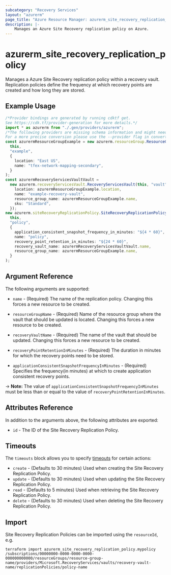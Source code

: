 ```yaml
---
subcategory: "Recovery Services"
layout: "azurerm"
page_title: "Azure Resource Manager: azurerm_site_recovery_replication_policy"
description: |-
    Manages an Azure Site Recovery replication policy on Azure.
---
```


# azurerm\_site\_recovery\_replication\_policy

Manages a Azure Site Recovery replication policy within a recovery vault. Replication policies define the frequency at which recovery points are created and how long they are stored.

## Example Usage

```typescript
/*Provider bindings are generated by running cdktf get.
See https://cdk.tf/provider-generation for more details.*/
import * as azurerm from "./.gen/providers/azurerm";
/*The following providers are missing schema information and might need manual adjustments to synthesize correctly: azurerm.
For a more precise conversion please use the --provider flag in convert.*/
const azurermResourceGroupExample = new azurerm.resourceGroup.ResourceGroup(
  this,
  "example",
  {
    location: "East US",
    name: "tfex-network-mapping-secondary",
  }
);
const azurermRecoveryServicesVaultVault =
  new azurerm.recoveryServicesVault.RecoveryServicesVault(this, "vault", {
    location: azurermResourceGroupExample.location,
    name: "example-recovery-vault",
    resource_group_name: azurermResourceGroupExample.name,
    sku: "Standard",
  });
new azurerm.siteRecoveryReplicationPolicy.SiteRecoveryReplicationPolicy(
  this,
  "policy",
  {
    application_consistent_snapshot_frequency_in_minutes: "${4 * 60}",
    name: "policy",
    recovery_point_retention_in_minutes: "${24 * 60}",
    recovery_vault_name: azurermRecoveryServicesVaultVault.name,
    resource_group_name: azurermResourceGroupExample.name,
  }
);

```

## Argument Reference

The following arguments are supported:

*   `name` - (Required) The name of the replication policy. Changing this forces a new resource to be created.

*   `resourceGroupName` - (Required) Name of the resource group where the vault that should be updated is located. Changing this forces a new resource to be created.

*   `recoveryVaultName` - (Required) The name of the vault that should be updated. Changing this forces a new resource to be created.

*   `recoveryPointRetentionInMinutes` - (Required) The duration in minutes for which the recovery points need to be stored.

*   `applicationConsistentSnapshotFrequencyInMinutes` - (Required) Specifies the frequency(in minutes) at which to create application consistent recovery points.

\-> **Note:** The value of `applicationConsistentSnapshotFrequencyInMinutes` must be less than or equal to the value of `recoveryPointRetentionInMinutes`.

## Attributes Reference

In addition to the arguments above, the following attributes are exported:

* `id` - The ID of the Site Recovery Replication Policy.

## Timeouts

The `timeouts` block allows you to specify [timeouts](https://www.terraform.io/language/resources/syntax#operation-timeouts) for certain actions:

* `create` - (Defaults to 30 minutes) Used when creating the Site Recovery Replication Policy.
* `update` - (Defaults to 30 minutes) Used when updating the Site Recovery Replication Policy.
* `read` - (Defaults to 5 minutes) Used when retrieving the Site Recovery Replication Policy.
* `delete` - (Defaults to 30 minutes) Used when deleting the Site Recovery Replication Policy.

## Import

Site Recovery Replication Policies can be imported using the `resourceId`, e.g.

```shell
terraform import azurerm_site_recovery_replication_policy.mypolicy /subscriptions/00000000-0000-0000-0000-000000000000/resourceGroups/resource-group-name/providers/Microsoft.RecoveryServices/vaults/recovery-vault-name/replicationPolicies/policy-name
```
